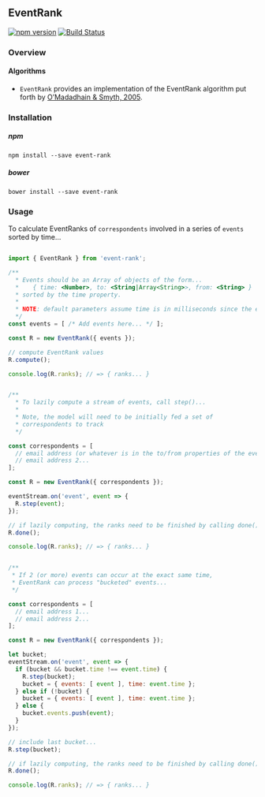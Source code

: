 ## EventRank

[![npm version](https://badge.fury.io/js/event-rank.svg)](http://badge.fury.io/js/event-rank)
[![Build Status](https://travis-ci.org/CrossLead/EventRank.svg?branch=master)](https://travis-ci.org/CrossLead/EventRank)

### Overview

#### Algorithms

- `EventRank` provides an implementation of the EventRank algorithm put forth by [O’Madadhain & Smyth, 2005](http://www.datalab.uci.edu/papers/linkkdd05-02.pdf).


### Installation

##### npm
```shell
npm install --save event-rank
```

##### bower
```shell
bower install --save event-rank
```

### Usage

To calculate EventRanks of `correspondents` involved in a series of `events` sorted by time...

```javascript

import { EventRank } from 'event-rank';

/**
  * Events should be an Array of objects of the form...
  *    { time: <Number>, to: <String|Array<String>>, from: <String> }
  * sorted by the time property.
  *
  * NOTE: default parameters assume time is in milliseconds since the epoch
  */
const events = [ /* Add events here... */ ];

const R = new EventRank({ events });

// compute EventRank values
R.compute();

console.log(R.ranks); // => { ranks... }


/**
  * To lazily compute a stream of events, call step()...
  *
  * Note, the model will need to be initially fed a set of
  * correspondents to track
  */

const correspondents = [
  // email address (or whatever is in the to/from properties of the events) 1...
  // email address 2...
];

const R = new EventRank({ correspondents });

eventStream.on('event', event => {
  R.step(event);
});

// if lazily computing, the ranks need to be finished by calling done();
R.done();

console.log(R.ranks); // => { ranks... }


/**
 * If 2 (or more) events can occur at the exact same time,
 * EventRank can process "bucketed" events...
 */

const correspondents = [
  // email address 1...
  // email address 2...
];

const R = new EventRank({ correspondents });

let bucket;
eventStream.on('event', event => {
  if (bucket && bucket.time !== event.time) {
    R.step(bucket);
    bucket = { events: [ event ], time: event.time };
  } else if (!bucket) {
    bucket = { events: [ event ], time: event.time };
  } else {
    bucket.events.push(event);
  }
});

// include last bucket...
R.step(bucket);

// if lazily computing, the ranks need to be finished by calling done();
R.done();

console.log(R.ranks); // => { ranks... }   
```
